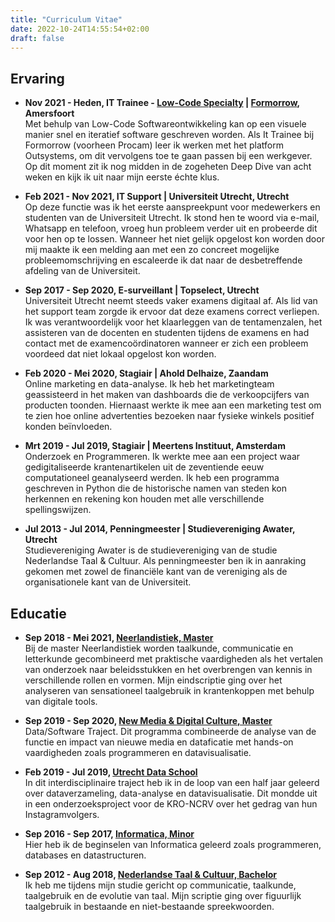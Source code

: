 ```yaml
---
title: "Curriculum Vitae"
date: 2022-10-24T14:55:54+02:00
draft: false
---
```


## Ervaring
* **Nov 2021 - Heden, IT Trainee - [Low-Code Specialty](https://www.formorrow.nl/low-code/) | [Formorrow](https://www.formorrow.nl/), Amersfoort**  
Met behulp van Low-Code Softwareontwikkeling kan op een visuele manier snel en iteratief software geschreven worden. Als It Trainee bij Formorrow (voorheen Procam) leer ik werken met het platform Outsystems, om dit vervolgens toe te gaan passen bij een werkgever. Op dit moment zit ik nog midden in de zogeheten Deep Dive van acht weken en kijk ik uit naar mijn eerste échte klus.

* **Feb 2021 - Nov 2021, IT Support | Universiteit Utrecht, Utrecht**  
  Op deze functie was ik het eerste aanspreekpunt voor medewerkers en studenten van de Universiteit Utrecht. Ik stond hen te woord via e-mail, Whatsapp en telefoon, vroeg hun probleem verder uit en probeerde dit voor hen op te lossen. Wanneer het niet gelijk opgelost kon worden door mij maakte ik een melding aan met een zo concreet mogelijke probleemomschrijving en escaleerde ik dat naar de desbetreffende afdeling van de Universiteit.

* **Sep 2017 - Sep 2020, E-surveillant | Topselect, Utrecht**  
  Universiteit Utrecht neemt steeds vaker examens digitaal af. Als lid van het support team zorgde ik ervoor dat deze examens correct verliepen. Ik was verantwoordelijk voor het klaarleggen van de tentamenzalen, het assisteren van de docenten en studenten tijdens de examens en had contact met de examencoördinatoren wanneer er zich een probleem voordeed dat niet lokaal opgelost kon worden.

* **Feb 2020 - Mei 2020, Stagiair | Ahold Delhaize, Zaandam**  
  Online marketing en data-analyse. Ik heb het marketingteam geassisteerd in het maken van dashboards die de verkoopcijfers van producten toonden. Hiernaast werkte ik mee aan een marketing test om te zien hoe online advertenties bezoeken naar fysieke winkels positief konden beïnvloeden.

* **Mrt 2019 - Jul 2019, Stagiair | Meertens Instituut, Amsterdam**  
  Onderzoek en Programmeren. Ik werkte mee aan een project waar gedigitaliseerde krantenartikelen uit de zeventiende eeuw computationeel geanalyseerd werden. Ik heb een programma geschreven in Python die de historische namen van steden kon herkennen en rekening kon houden met alle verschillende spellingswijzen.

* **Jul 2013 - Jul 2014, Penningmeester | Studievereniging Awater, Utrecht**  
  Studievereniging Awater is de studievereniging van de studie Nederlandse Taal & Cultuur. Als penningmeester ben ik in aanraking gekomen met zowel de financiële kant van de vereniging als de organisationele kant van de Universiteit.


## Educatie
* **Sep 2018 - Mei 2021, [Neerlandistiek, Master](https://www.uu.nl/masters/neerlandistiek/)**  
  Bij de master Neerlandistiek worden taalkunde, communicatie en letterkunde gecombineerd met praktische vaardigheden als het vertalen van onderzoek naar beleidsstukken en het overbrengen van kennis in verschillende rollen en vormen. Mijn eindscriptie ging over het analyseren van sensationeel taalgebruik in krantenkoppen met behulp van digitale tools.

* **Sep 2019 - Sep 2020, [New Media & Digital Culture, Master](https://www.uu.nl/masters/en/new-media-digital-culture)**  
  Data/Software Traject. Dit programma combineerde de analyse van de functie en impact van nieuwe media en dataficatie met hands-on vaardigheden zoals programmeren en datavisualisatie.

* **Feb 2019 - Jul 2019, [Utrecht Data School](https://dataschool.nl/en/)**  
  In dit interdisciplinaire traject heb ik in de loop van een half jaar geleerd over dataverzameling, data-analyse en datavisualisatie. Dit mondde uit in een onderzoeksproject voor de KRO-NCRV over het gedrag van hun Instagramvolgers.

* **Sep 2016 - Sep 2017, [Informatica, Minor](https://www.uu.nl/bachelors/informatica)**  
  Hier heb ik de beginselen van Informatica geleerd zoals programmeren, databases en datastructuren.

* **Sep 2012 - Aug 2018, [Nederlandse Taal & Cultuur, Bachelor](https://www.uu.nl/bachelors/nederlandse-taal-en-cultuur)**  
  Ik heb me tijdens mijn studie gericht op communicatie, taalkunde, taalgebruik en de evolutie van taal. Mijn scriptie ging over figuurlijk taalgebruik in bestaande en niet-bestaande spreekwoorden.
